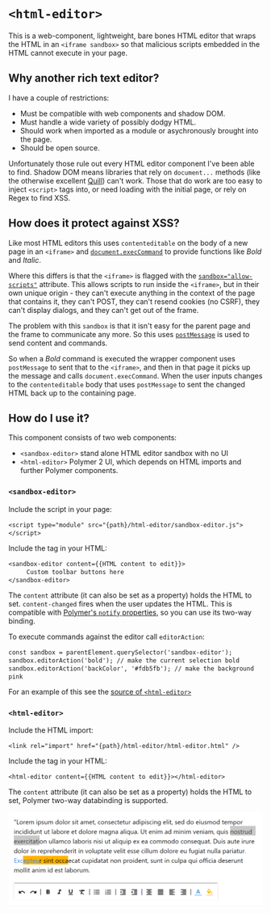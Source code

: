 # `<html-editor>`

This is a web-component, lightweight, bare bones HTML editor that wraps the HTML in an `<iframe sandbox>` so that malicious scripts embedded in the HTML cannot execute in your page.

## Why another rich text editor?

I have a couple of restrictions:

* Must be compatible with web components and shadow DOM. 
* Must handle a wide variety of possibly dodgy HTML.
* Should work when imported as a module or asychronously brought into the page.
* Should be open source.

Unfortunately those rule out every HTML editor component I've been able to find. Shadow DOM means libraries that rely on `document...` methods (like the otherwise excellent [Quill](https://github.com/quilljs/quill)) can't work. Those that do work are too easy to inject `<script>` tags into, or need loading with the initial page, or rely on Regex to find XSS.

## How does it protect against XSS?

Like most HTML editors this uses `contenteditable` on the body of a new page in an `<iframe>` and [`document.execCommand`](https://developer.mozilla.org/en-US/docs/Web/API/Document/execCommand) to provide functions like _Bold_ and _Italic_.

Where this differs is that the `<iframe>` is flagged with the [`sandbox="allow-scripts"`](https://developer.mozilla.org/en-US/docs/Web/HTML/Element/iframe) attribute. This allows scripts to run inside the `<iframe>`, but in their own unique origin - they can't execute anything in the context of the page that contains it, they can't POST, they can't resend cookies (no CSRF), they can't display dialogs, and they can't get out of the frame.

The problem with this `sandbox` is that it isn't easy for the parent page and the frame to communicate any more. So this uses [`postMessage`](https://developer.mozilla.org/en-US/docs/Web/API/Window/postMessage) is used to send content and commands.

So when a _Bold_ command is executed the wrapper component uses `postMessage` to sent that to the `<iframe>`, and then in that page it picks up the message and calls `document.execCommand`. When the user inputs changes to the `contenteditable` body that uses `postMessage` to sent the changed HTML back up to the containing page.

## How do I use it?

This component consists of two web components:

* `<sandbox-editor>` stand alone HTML editor sandbox with no UI
* `<html-editor>` Polymer 2 UI, which depends on HTML imports and further Polymer components.

### `<sandbox-editor>`

Include the script in your page:

    <script type="module" src="{path}/html-editor/sandbox-editor.js"></script>
    
Include the tag in your HTML:

    <sandbox-editor content={{HTML content to edit}}>
         Custom toolbar buttons here
    </sandbox-editor>
    
The `content` attribute (it can also be set as a property) holds the HTML to set. `content-changed` fires when the user updates the HTML. This is compatible with [Polymer's `notify` properties](https://www.polymer-project.org/2.0/docs/devguide/properties), so you can use its two-way binding.

To execute commands against the editor call `editorAction`:

    const sandbox = parentElement.querySelector('sandbox-editor');
    sandbox.editorAction('bold'); // make the current selection bold
    sandbox.editorAction('backColor', '#fdb5fb'); // make the background pink

For an example of this see the [source of `<html-editor>`](html-editor.html)

### `<html-editor>`

Include the HTML import:

    <link rel="import" href="{path}/html-editor/html-editor.html" />

Include the tag in your HTML:

    <html-editor content={{HTML content to edit}}></html-editor>

The `content` attribute (it can also be set as a property) holds the HTML to set, Polymer two-way databinding is supported.

![screen shot](demo/html-editor.png)
